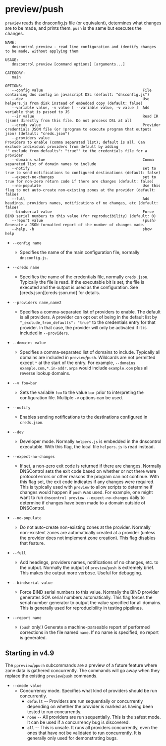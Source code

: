 # preview/push

`preview` reads the dnsconfig.js file (or equivalent), determines what changes are to be made, and
prints them.  `push` is the same but executes the changes.

```shell
NAME:
   dnscontrol preview - read live configuration and identify changes to be made, without applying them

USAGE:
   dnscontrol preview [command options] [arguments...]

CATEGORY:
   main

OPTIONS:
   --config value                                             File containing dns config in javascript DSL (default: "dnsconfig.js")
   --dev                                                      Use helpers.js from disk instead of embedded copy (default: false)
   --variable value, -v value [ --variable value, -v value ]  Add variable that is passed to JS
   --ir value                                                 Read IR (json) directly from this file. Do not process DSL at all
   --creds value                                              Provider credentials JSON file (or !program to execute program that outputs json) (default: "creds.json")
   --providers value                                          Providers to enable (comma separated list); default is all. Can exclude individual providers from default by adding '"_exclude_from_defaults": "true"' to the credentials file for a provider
   --domains value                                            Comma separated list of domain names to include
   --notify                                                   set to true to send notifications to configured destinations (default: false)
   --expect-no-changes                                        set to true for non-zero return code if there are changes (default: false)
   --no-populate                                              Use this flag to not auto-create non-existing zones at the provider (default: false)
   --full                                                     Add headings, providers names, notifications of no changes, etc (default: false)
   --bindserial value                                         Force BIND serial numbers to this value (for reproducibility) (default: 0)
   --report value                                             (push) Generate a JSON-formatted report of the number of changes made.
   --help, -h                                                 show help
```

* `--config name`
  * Specifies the name of the main configuration file, normally
`dnsconfig.js`.

* `--creds name`
  * Specifies the name of the credentials file, normally `creds.json`.
    Typically the file is read.  If the executable bit is set, the file is
    executed and the output is used as the configuration. See
    [creds.json][creds-json.md] for details.

* `--providers name,name2`
  * Specifies a comma-separated list of providers to
    enable.  The default is all providers.  A provider can opt out of being in the
    default list by `"_exclude_from_defaults": "true"` to the credentials entry for
    that provider. In that case, the provider will only be activated if it is
    included in `--providers`.

* `--domains value`
  * Specifies a comma-separated list of domains to include.
    Typically all domains are included in `preview`/`push`.  Wildcards are not
    permitted except `*` at the start of the entry. For example, `--domains
    example.com,*.in-addr.arpa` would include `example.com` plus all reverse lookup
    domains.

* `--v foo=bar`
  * Sets the variable `foo` to the value `bar` prior to
    interpreting the configuration file.  Multiple `-v` options can be used.

* `--notify`
  * Enables sending notifications to the destinations configured in `creds.json`.

* `--dev`
  * Developer mode.  Normally `helpers.js` is embedded in the dnscontrol
    executable.  With this flag, the local file `helpers.js` is read instead.

* `--expect-no-changes`
  * If set, a non-zero exit code is returned if there are
    changes.  Normally DNSControl sets the exit code based on whether or not there
    were protocol errors or other reasons the program can not continue. With this
    flag set, the exit code indicates if any changes were required.  This is
    typically used with `preview` to allow scripts to determine if changes would
    happen if `push` was used. For example, one might want to run `dnscontrol
    preview --expect-no-changes` daily to determine if changes have been made to
    a domain outside of DNSControl.

* `--no-populate`
  * Do not auto-create non-existing zones at the provider.
    Normally non-existent zones are automatically created at a provider (unless the
    provider does not implement zone creation). This flag disables that feature.

* `--full`
  * Add headings, providers names, notifications of no changes, etc. to
    the output.  Normally the output of `preview`/`push` is extremely brief. This
    makes the output more verbose. Useful for debugging.

* `--bindserial value`
  * Force BIND serial numbers to this value. Normally the
    BIND provider generates SOA serial numbers automatically. This flag forces the
    serial number generator to output the value specified for all domains.  This is
    generally used for reproducibility in testing pipelines.

* `--report name`
  * (`push` only!)  Generate a machine-parseable report of
    performed corrections in the file named `name`.  If no name is specified, no
    report is generated.

## Starting in v4.9

The `ppreview`/`ppush` subcommands are a preview of a future feature where zone
data is gathered concurrently.  The commands will go away when
they replace the existing `preview`/`push` commands.

* `--cmode value`
  * Concurrency mode.  Specifies what kind of providers should be run concurrently.
    * `default` -- Providers are run sequentially or concurrently depending on whether the provider is marked as having been tested to run concurrently.
    * `none` -- All providers are run sequentially. This is the safest mode. It can be used if a concurrency bug is discovered.
    * `all` -- This is unsafe. It runs all providers concurrently, even the ones that have not be validated to run concurrently. It is generally only used for demonstrating bugs.
